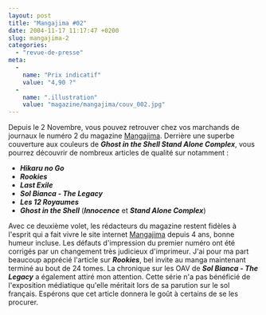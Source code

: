 ```yaml
---
layout: post
title: "Mangajima #02"
date: 2004-11-17 11:17:47 +0200
slug: mangajima-2
categories:
  - "revue-de-presse"
meta:
  -
    name: "Prix indicatif"
    value: "4,90 ?"
  -
    name: ".illustration"
    value: "magazine/mangajima/couv_002.jpg"
---
```


Depuis le 2 Novembre, vous pouvez retrouver chez vos marchands de journaux le numéro 2 du magazine [Mangajima](http://www.mangajima.com). Derrière une superbe couverture aux couleurs de **_Ghost in the Shell Stand Alone Complex_**, vous pourrez découvrir de nombreux articles de qualité sur notamment :

- **_Hikaru no Go_**
- **_Rookies_**
- **_Last Exile_**
- **_Sol Bianca - The Legacy_**
- **_Les 12 Royaumes_**
- **_Ghost in the Shell_** (**_Innocence_** et **_Stand Alone Complex_**)
 
 Avec ce deuxième volet, les rédacteurs du magazine restent fidèles à l'esprit qui a fait vivre le site internet [Mangajima](http://www.mangajima.com) depuis 4 ans, bonne humeur incluse. Les défauts d'impression du premier numéro ont été corrigés par un changement très judicieux d'imprimeur. J'ai pour ma part beaucoup apprécié l'article sur **_Rookies_**, bel invite au manga maintenant terminé au bout de 24 tomes. La chronique sur les OAV de **_Sol Bianca - The Legacy_** a également attiré mon attention. Cette série n'a pas bénéficié de l'exposition médiatique qu'elle méritait lors de sa parution sur le sol français. Espérons que cet article donnera le goût à certains de se les procurer.